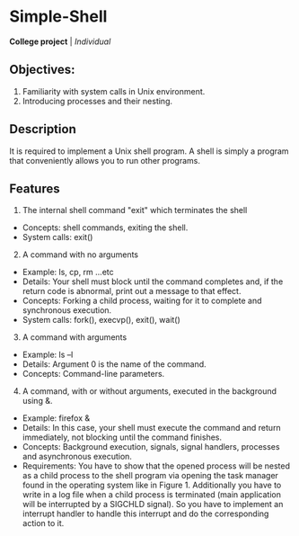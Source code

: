 # Simple-Shell
**College project** | _Individual_
## Objectives:
1. Familiarity with system calls in Unix environment.
2. Introducing processes and their nesting.

## Description
It is required to implement a Unix shell program. A shell is simply a program that
conveniently allows you to run other programs. 

## Features
1. The internal shell command "exit" which terminates the shell
* Concepts: shell commands, exiting the shell.
* System calls: exit()
2. A command with no arguments
* Example: ls, cp, rm ...etc
* Details: Your shell must block until the command completes and, if the return
code is abnormal, print out a message to that effect.
* Concepts: Forking a child process, waiting for it to complete and synchronous
execution.
* System calls: fork(), execvp(), exit(), wait()
3. A command with arguments
* Example: ls –l
* Details: Argument 0 is the name of the command.
* Concepts: Command-line parameters.
4. A command, with or without arguments, executed in the background using &.
  * Example: firefox &
  * Details: In this case, your shell must execute the command and return
immediately, not blocking until the command finishes.
  * Concepts: Background execution, signals, signal handlers, processes and
asynchronous execution.
  * Requirements: You have to show that the opened process will be nested as a
child process to the shell program via opening the task manager found in the
operating system like in Figure 1. Additionally you have to write in a log file
when a child process is terminated (main application will be interrupted by a
SIGCHLD signal). So you have to implement an interrupt handler to handle
this interrupt and do the corresponding action to it.
